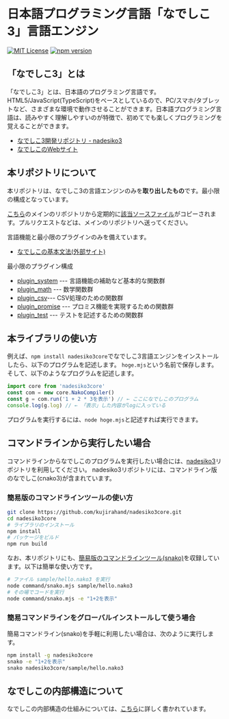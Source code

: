 # 日本語プログラミング言語「なでしこ3」言語エンジン

[![MIT License](https://img.shields.io/badge/license-MIT-blue.svg?style=flat)](LICENSE)
[![npm version](https://badge.fury.io/js/nadesiko3core.svg)](https://www.npmjs.com/package/nadesiko3core)

## 「なでしこ3」とは

「なでしこ3」とは、日本語のプログラミング言語です。HTML5/JavaScript(TypeScript)をベースとしているので、PC/スマホ/タブレットなど、さまざまな環境で動作させることができます。日本語プログラミング言語は、読みやすく理解しやすいのが特徴で、初めてでも楽しくプログラミングを覚えることができます。

- [なでしこ3開発リポジトリ - nadesiko3](https://github.com/kujirahand/nadesiko3)
- [なでしこのWebサイト](https://nadesi.com/top/)

## 本リポジトリについて

本リポジトリは、なでしこ3の言語エンジンのみを**取り出したもの**です。最小限の構成となっています。

[こちら](https://github.com/kujirahand/nadesiko3)のメインのリポジトリから定期的に[該当ソースファイル](https://github.com/kujirahand/nadesiko3/tree/master/core)がコピーされます。プルリクエストなどは、メインのリポジトリへ送ってください。

言語機能と最小限のプラグインのみを備えています。

- [なでしこの基本文法(外部サイト)](https://nadesi.com/v3/doc/index.php?%E6%96%87%E6%B3%95)

最小限のプラグイン構成

- [plugin_system](./src/plugin_system.mts) --- 言語機能の補助など基本的な関数群
- [plugin_math](./src/plugin_math.mts) --- 数学関数群
- [plugin_csv](./src/plugin_csv.mts)--- CSV処理のための関数群
- [plugin_promise](./src/plugin_promise.mts) --- プロミス機能を実現するための関数群
- [plugin_test](./src/plugin_test.mts) --- テストを記述するための関数群

## 本ライブラリの使い方

例えば、`npm install nadesiko3core`でなでしこ3言語エンジンをインストールしたら、以下のプログラムを記述します。
`hoge.mjs`という名前で保存します。そして、以下のようなプログラムを記述します。

```js
import core from 'nadesiko3core'
const com = new core.NakoCompiler()
const g = com.run('1 + 2 * 3を表示') // ← ここになでしこのプログラム
console.log(g.log) // ← 「表示」した内容がlogに入っている
```

プログラムを実行するには、`node hoge.mjs`と記述すれば実行できます。

## コマンドラインから実行したい場合

コマンドラインからなでしこのプログラムを実行したい場合には、[nadesiko3](https://github.com/kujirahand/nadesiko3)リポジトリを利用してください。
nadesiko3リポジトリには、コマンドライン版のなでしこ(cnako3)が含まれています。

### 簡易版のコマンドラインツールの使い方

```sh
git clone https://github.com/kujirahand/nadesiko3core.git
cd nadesiko3core
# ライブラリのインストール
npm install
# パッケージをビルド
npm run build
```

なお、本リポジトリにも、[簡易版のコマンドラインツール(snako)](/command/snako.mts)を収録しています。以下は簡単な使い方です。

```sh
# ファイル sample/hello.nako3 を実行
node command/snako.mjs sample/hello.nako3
# その場でコードを実行
node command/snako.mjs -e "1+2を表示"
```

### 簡易コマンドラインをグローバルインストールして使う場合

簡易コマンドライン(snako)を手軽に利用したい場合は、次のように実行します。

```sh
npm install -g nadesiko3core
snako -e "1+2を表示"
snako nadesiko3core/sample/hello.nako3
```

## なでしこの内部構造について

なでしこの内部構造の仕組みについては、[こちら](/doc/README.md)に詳しく書かれています。

